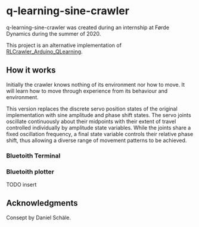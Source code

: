 # q-learning-sine-crawler

q-learning-sine-crawler was created during an internship at Førde Dynamics during the summer of 2020. 

This project is an alternative implementation of [RLCrawler_Arduino_QLearning](https://github.com/frdedynamics/RLCrawler_Arduino_QLearning). 


## How it works
Initially the crawler knows nothing of its environment nor how to move. 
It will learn how to move through experience from its behaviour and environment.

This version replaces the discrete servo position states of the original implementation with sine amplitude and phase shift states. The servo joints oscillate continuously about their midpoints with their extent of travel controlled individually by amplitude state variables. While the joints share a fixed oscillation frequency, a final state variable controls their relative phase shift, thus allowing a diverse range of movement patterns to be achieved.
### Bluetoith Terminal

### Bluetoith plotter
TODO insert
## Acknowledgments
Consept by Daniel Schäle.


